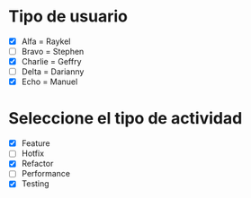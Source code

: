 # Tipo de usuario 
- [x] Alfa = Raykel 
- [ ] Bravo = Stephen  
- [x] Charlie = Geffry 
- [ ] Delta = Darianny 
- [x] Echo = Manuel 
 
# Seleccione el tipo de actividad 
- [x] Feature 
- [ ] Hotfix 
- [x] Refactor 
- [ ] Performance 
- [x] Testing
